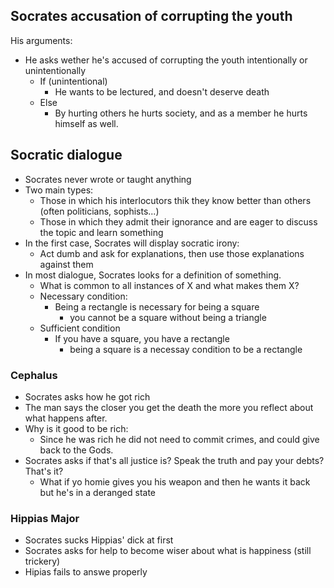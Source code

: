## Socrates accusation of corrupting the youth

His arguments:

- He asks wether he's accused of corrupting the youth intentionally or unintentionally
  - If (unintentional)
    - He wants to be lectured, and doesn't deserve death
  - Else
    - By hurting others he hurts society, and as a member he hurts himself as well.

## Socratic dialogue

- Socrates never wrote or taught anything
- Two main types:
  - Those in which his interlocutors thik they know better than others (often politicians, sophists...)
  - Those in which they admit their ignorance and are eager to discuss the topic and learn something
- In the first case, Socrates will display socratic irony:
  - Act dumb and ask for explanations, then use those explanations against them
- In most dialogue, Socrates looks for a definition of something.
  - What is common to all instances of X and what makes them X?
  - Necessary condition:
    - Being a rectangle is necessary for being a square
      - you cannot be a square without being a triangle
  - Sufficient condition
    - If you have a square, you have a rectangle
      - being a square is a necessay condition to be a rectangle

### Cephalus
- Socrates asks how he got rich
- The man says the closer you get the death the more you reflect about what happens after.
- Why is it good to be rich:
  - Since he was rich he did not need to commit crimes, and could give back to the Gods.
- Socrates asks if that's all justice is? Speak the truth and pay your debts? That's it?
  - What if yo homie gives you his weapon and then he wants it back but he's in a deranged state

### Hippias Major
- Socrates sucks Hippias' dick at first
- Socrates asks for help to become wiser about what is happiness (still trickery)
- Hipias fails to answe properly